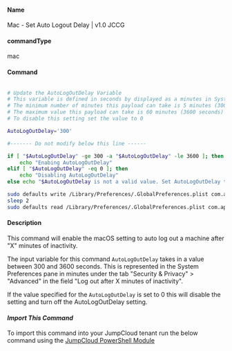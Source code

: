 #### Name

Mac - Set Auto Logout Delay | v1.0 JCCG

#### commandType

mac

#### Command

```sh

# Update the AutoLogOutDelay Variable
# This variable is defined in seconds by displayed as a minutes in System Preferences
# The minimum number of minutes this payload can take is 5 minutes (300 seconds)
# The maximum value this payload can take is 60 minutes (3600 seconds)
# To disable this setting set the value to 0

AutoLogOutDelay='300'

#------- Do not modify below this line ------

if [ "$AutoLogOutDelay" -ge 300 -a "$AutoLogOutDelay" -le 3600 ]; then
    echo "Enabing AutoLogOutDelay"
elif [ "$AutoLogOutDelay" -eq 0 ]; then
    echo "Disabling AutoLogOutDelay"
else echo "$AutoLogOutDelay is not a valid value. Set AutoLogOutDelay to a number between 300 and 3600 or 0 to disable" exit 2; fi

sudo defaults write /Library/Preferences/.GlobalPreferences.plist com.apple.autologout.AutoLogOutDelay -int $AutoLogOutDelay
sleep 2
sudo defaults read /Library/Preferences/.GlobalPreferences.plist com.apple.autologout.AutoLogOutDelay
```

#### Description

This command will enable the macOS setting to auto log out a machine after "X" minutes of inactivity.

The input variable for this command `AutoLogOutDelay` takes in a value between 300 and 3600 seconds.
This is represented in the System Preferences pane in minutes under the tab "Security & Privacy" > "Advanced" in the field "Log out after X minutes of inactivity".

If the value specified for the `AutoLogOutDelay` is set to 0 this will disable the setting and turn off the AutoLogOutDelay setting.

#### *Import This Command*

To import this command into your JumpCloud tenant run the below command using the [JumpCloud PowerShell Module](https://github.com/TheJumpCloud/support/wiki/Installing-the-JumpCloud-PowerShell-Module)

```
```

